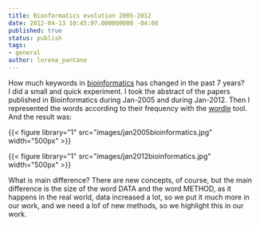 ```yaml
---
title: Bionformatics evolution 2005-2012
date: 2012-04-13 10:45:07.000000000 -04:00
published: true
status: publish
tags:
- general
author: lorena_pantano
---
```


How much keywords in [bioinformatics](http://en.wikipedia.org/wiki/Bioinformatics "bioinformatics") has changed in the past 7 years?  
I did a small and quick experiment. I took the abstract of the papers published in Bioinformatics during Jan-2005 and during Jan-2012\. Then I represented the words according to their frequency with the [wordle](http://www.wordle.net/ "wordle") tool. And the result was:


{{< figure library="1" src="images/jan2005bioinformatics.jpg" width="500px" >}}

{{< figure library="1" src="images/jan2012bioinformatics.jpg" width="500px" >}}

What is main difference? There are new concepts, of course, but the main difference is the size of the word DATA and the word METHOD, as it happens in the real world, data increased a lot, so we put it much more in our work, and we need a lof of new methods, so we highlight this in our work.
